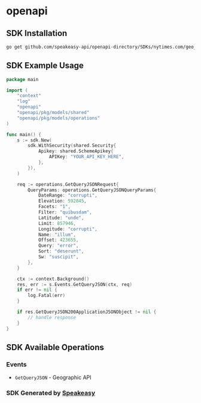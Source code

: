# openapi

<!-- Start SDK Installation -->
## SDK Installation

```bash
go get github.com/speakeasy-api/openapi-directory/SDKs/nytimes.com/geo_api/1.0.0/go
```
<!-- End SDK Installation -->

## SDK Example Usage
<!-- Start SDK Example Usage -->
```go
package main

import (
    "context"
    "log"
    "openapi"
    "openapi/pkg/models/shared"
    "openapi/pkg/models/operations"
)

func main() {
    s := sdk.New(
        sdk.WithSecurity(shared.Security{
            Apikey: shared.SchemeApikey{
                APIKey: "YOUR_API_KEY_HERE",
            },
        }),
    )

    req := operations.GetQueryJSONRequest{
        QueryParams: operations.GetQueryJSONQueryParams{
            DateRange: "corrupti",
            Elevation: 592845,
            Facets: "1",
            Filter: "quibusdam",
            Latitude: "unde",
            Limit: 857946,
            Longitude: "corrupti",
            Name: "illum",
            Offset: 423655,
            Query: "error",
            Sort: "deserunt",
            Sw: "suscipit",
        },
    }

    ctx := context.Background()
    res, err := s.Events.GetQueryJSON(ctx, req)
    if err != nil {
        log.Fatal(err)
    }

    if res.GetQueryJSON200ApplicationJSONObject != nil {
        // handle response
    }
}
```
<!-- End SDK Example Usage -->

<!-- Start SDK Available Operations -->
## SDK Available Operations


### Events

* `GetQueryJSON` - Geographic API
<!-- End SDK Available Operations -->

### SDK Generated by [Speakeasy](https://docs.speakeasyapi.dev/docs/using-speakeasy/client-sdks)
